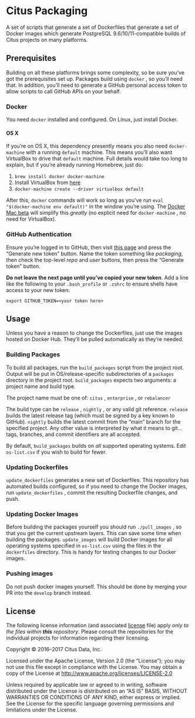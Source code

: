 # Citus Packaging

A set of scripts that generate a set of Dockerfiles that generate a set of Docker images which generate PostgreSQL 9.6/10/11-compatible builds of Citus projects on many platforms.

## Prerequisites

Building on all these platforms brings some complexity, so be sure you’ve got the prerequisites set up. Packages build using `docker` , so you’ll need that. In addition, you’ll need to generate a GitHub personal access token to allow scripts to call  GitHub APIs on your behalf.

### Docker

You need `docker` installed and configured. On Linux, just install Docker.

#### OS X

If you’re on OS X, this dependency presently means you also need `docker-machine` with a running `default` machine. This means you’ll also want VirtualBox to drive that `default` machine. Full details would take too long to explain, but if you’re already running Homebrew, just do:

  1. `brew install docker docker-machine`
  2. Install VirtualBox from [here](https://www.virtualbox.org/wiki/Downloads)
  3. `docker-machine create --driver virtualbox default`

After this, `docker` commands will work so long as you’ve run `eval "$(docker-machine env default)"` in the window you’re using. The [Docker Mac beta](https://blog.docker.com/2016/03/docker-for-mac-windows-beta/) will simplify this _greatly_ (no explicit need for `docker-machine` , no need for VirtualBox).

### GitHub Authentication

Ensure you’re logged in to GitHub, then visit [this page](https://github.com/settings/tokens) and press the “Generate new token” button. Name the token something like _packaging_, then check the top-level _repo_ and _user_ buttons, then press the “Generate token” button.

**Do not leave the next page until you’ve copied your new token**. Add a line like the following to your `.bash_profile` or `.zshrc` to ensure shells have access to your new token:

    export GITHUB_TOKEN=<your token here>

## Usage

Unless you have a reason to change the Dockerfiles, just use the images hosted on Docker Hub. They’ll be pulled automatically as they’re needed.

### Building Packages

To build all packages, run the `build_packages` script from the project root. Output will be put in OS/release-specific subdirectories of a `packages` directory in the project root. `build_packages` expects two arguments: a project name and build type.

The project name must be one of: `citus` , `enterprise` , or `rebalancer`

The build type can be `release` , `nightly` , or any valid git reference. `release` builds the latest release tag (which must be signed by a key known to GitHub). `nightly` builds the latest commit from the “main” branch for the specified project. Any other value is interpreted by what it means to git… tags, branches, and commit identifiers are all accepted.

By default, `build_packages` builds on _all_ supported operating systems. Edit `os-list.csv` if you wish to build for fewer.

### Updating Dockerfiles

`update_dockerfiles` generates a new set of Dockerfiles. This repository has automated builds configured, so if you need to change the Docker images, run `update_dockerfiles` , commit the resulting Dockerfile changes, and push.

### Updating Docker Images

Before building the packages yourself you should run `./pull_images` , so that you
get the current upstream layers. This can save some time when building the
packages.
`update_images` will build Docker images for all operating systems specified in `os-list.csv` using the files in the `dockerfiles` directory. This is handy for testing changes to our Docker images.

### Pushing images

Do not push docker images yourself. This should be done by merging your PR into
the `develop` branch instead.

## License

The following license information (and associated [license](LICENSE) file) apply _only to the files within **this** repository_. Please consult the repositories for the individual projects for information regarding their licensing.

Copyright © 2016–2017 Citus Data, Inc.

Licensed under the Apache License, Version 2.0 (the “License”); you may not use this file except in compliance with the License. You may obtain a copy of the License at http://www.apache.org/licenses/LICENSE-2.0

Unless required by applicable law or agreed to in writing, software distributed under the License is distributed on an “AS IS” BASIS, WITHOUT WARRANTIES OR CONDITIONS OF ANY KIND, either express or implied. See the License for the specific language governing permissions and limitations under the License.
